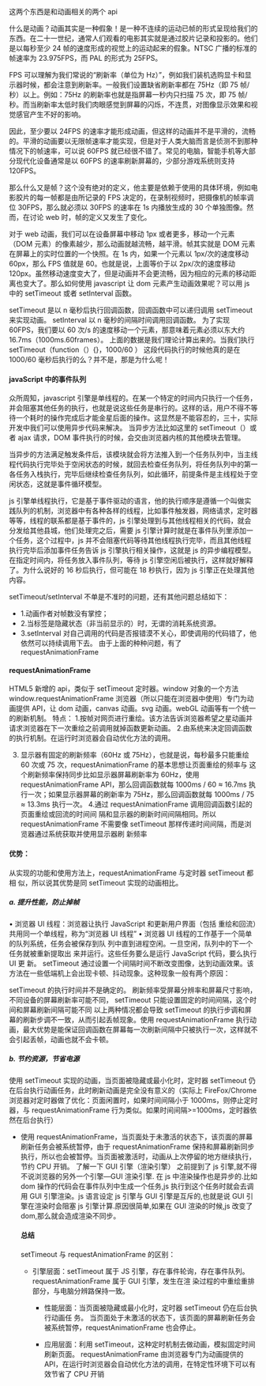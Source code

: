 这两个东西是和动画相关的两个 api

什么是动画？动画其实是一种假象！是一种不连续的运动已帧的形式呈现给我们的东西。在二十一世纪，通常人们观看的电影其实就是通过胶片记录和投影的。他们是以每秒至少 24 帧的速度形成的视觉上的运动起来的假象。NTSC 广播的标准的帧速率为 23.975FPS，而 PAL 的形式为 25FPS。

FPS 可以理解为我们常说的“刷新率（单位为 Hz）”，例如我们装机选购显卡和显示器时候，都会注意到刷新率。一般我们设置缺省刷新率都在 75Hz（即 75 帧/秒）以上。例如：75Hz 的刷新率也就是指屏幕一秒内只扫描 75 次，即 75 帧/秒。而当刷新率太低时我们肉眼感觉到屏幕的闪烁，不连贯，对图像显示效果和视觉感官产生不好的影响。

因此，至少要以 24FPS 的速率才能形成动画，但这样的动画并不是平滑的，流畅的。平滑的动画要以无限帧速率才能实现，但是对于人类大脑而言是侦测不到那种情况下的帧速率，可以说 60FPS 就已经很不错了。常见的电脑，智能手机等大部分现代化设备通常是以 60FPS 的速率刷新屏幕的，少部分游戏系统则支持 120FPS。

那么什么又是帧？这个没有绝对的定义，他主要是依赖于使用的具体环境，例如电影胶片的每一帧都是由所记录的 FPS 决定的，在录制视频时，把摄像机的帧率调位 30FPS，那么就必须以 30FPS 的速率在 1s 内播放生成的 30 个单独图像。然而，在讨论 web 时，帧的定义又发生了变化。

对于 web 动画，我们可以在设备屏幕中移动 1px 或者更多，移动一个元素（DOM 元素）的像素越少，那么动画就越流畅，越平滑。帧其实就是 DOM 元素在屏幕上的实时位置的一个快照。在 1s 内，如果一个元素以 1px/次的速度移动 60px，那么 FPS 值就是 60。也就是说，上面等价于以 2px/次的速度移动 120px。虽然移动速度变大了，但是动画并不会更流畅，因为相应的元素的移动距离也变大了。那么如何使用 javascript 让 dom 元素产生动画效果呢？可以用 js 中的 setTimeout 或者 setInterval 函数。

setTimeout 是以 n 毫秒后执行回调函数，回调函数中可以递归调用 setTimeout 来实现动画。
setInterval 以 n 毫秒的间隔时间调用回调函数。
为了实现 60FPS，我们要以 60 次/s 的速度移动一个元素，那意味着元素必须以东大约 16.7ms（1000ms.60frames）。
上面的数据是我们理论计算出来的。当我们执行 setTimeout（function（）{}，1000/60
）
这段代码执行的时候他真的是在 1000/60 毫秒后执行的么？并不是，那是为什么呢！

#### javaScript 中的事件队列

众所周知，javascript 引擎是单线程的。在某一个特定的时间内只执行一个任务，并会阻塞其他任务的执行，也就是说这些任务是串行的。这样的话，用户不得不等待一个耗时的操作完成后才能金星后面的操作。这显然是不能容忍的，三十，实际开发中我们可以使用异步代码来解决。
当异步方法比如这里的 setTimeout（）或者 ajax 请求，DOM 事件执行的时候，会交由浏览器内核的其他模块去管理。

当异步的方法满足触发条件后，该模块就会将方法推入到一个任务队列中，当主线程代码执行完毕处于空闲状态的时候，就回去检查任务队列，将任务队列中的第一各任务入栈执行，完毕后继续检查任务队列，如此循环，前提条件是主线程处于空闲状态，这就是事件循环模型。

js 引擎单线程执行，它是基于事件驱动的语言，他的执行顺序是遵循一个叫做实践队列的机制，浏览器中有各种各样的线程，比如事件触发器，网络请求，定时器等等，线程的联系都是基于事件的，js 引擎处理到与其他线程相关的代码，就会分发给其他县城，他们处理完之后，需要 js 引擎计算时就是在事件队列里添加一个任务，这个过程中，js 并不会阻塞代码等待其他线程执行完毕，而且其他线程执行完毕后添加事件任务告诉 js 引擎执行相关操作，这就是 js 的异步编程模型。在指定时间内，将任务放入事件队列，等待 js 引擎空闲后被执行，这样就好解释了。为什么说好的 16 秒后执行，但可能在 18 秒执行，因为 js 引擎正在处理其他内容。

setTimeout/setInterval 不单是不准时的问题，还有其他问题总结如下：

- 1.动画作者对帧数没有掌控；
- 2.当标签是隐藏状态（非当前显示的）时，无谓的消耗系统资源。
- 3.setInterval 对自己调用的代码是否报错漠不关心，即使调用的代码错了，他依然可以持续调用下去。
  由于上面的种种问题，有了 requestAnimationFrame

#### requestAnimationFrame

HTML5 新增的 api，类似于 setTimeout 定时器。window 对象的一个方法 window.requestAnimationFrame 浏览器（所以只能在浏览器中使用）专门为动画提供 API，让 dom 动画，canvas 动画。svg 动画。webGL 动画等有一个统一的刷新机制。
特点： 1.按帧对网页进行重绘。该方法告诉浏览器希望之星动画并请求浏览器在下一次重绘之前调用就掉函数更新动画。 2.由系统来决定回调函数的执行机制。在运行时浏览器会自动优化方法的调用。

3. 显示器有固定的刷新频率（60Hz 或 75Hz），也就是说，每秒最多只能重绘
   60 次或 75 次，requestAnimationFrame 的基本思想让页面重绘的频率与
   这个刷新频率保持同步比如显示器屏幕刷新率为 60Hz，使用 requestAnimationFrame API，那么回调函数就每 1000ms / 60 ≈ 16.7ms 执行一次；如果显示器屏幕的刷新率为 75Hz，那么回调函数就每 1000ms / 75 ≈ 13.3ms 执行一次。 4.通过 requestAnimationFrame 调用回调函数引起的页面重绘或回流的时间间
   隔和显示器的刷新时间间隔相同。所以 requestAnimationFrame 不需要像
   setTimeout 那样传递时间间隔，而是浏览器通过系统获取并使用显示器刷
   新频率

#### 优势：

从实现的功能和使用方法上，requestAnimationFrame 与定时器 setTimeout 都相
似，所以说其优势是同 setTimeout 实现的动画相比。

##### a. 提升性能，防止掉帧

• 浏览器 UI 线程：浏览器让执行 JavaScript 和更新用户界面（包括
重绘和回流）共用同一个单线程，称为“浏览器 UI 线程”
• 浏览器 UI 线程的工作基于一个简单的队列系统，任务会被保存到队
列中直到进程空闲。一旦空闲，队列中的下一个任务就被重新提取出
来并运行。这些任务要么是运行 JavaScript 代码，要么执行 UI 更
新。
setTimeout 通过设置一个间隔时间不断改变图像，达到动画效果。该方法在一些低端机上会出现卡顿、抖动现象。这种现象一般有两个原因：

setTimeout 的执行时间并不是确定的。
刷新频率受屏幕分辨率和屏幕尺寸影响，不同设备的屏幕刷新率可能不同，
setTimeout 只能设置固定的时间间隔，这个时间和屏幕刷新间隔可能不同
以上两种情况都会导致 setTimeout 的执行步调和屏幕的刷新步调不一致，从而引起丢帧现象。使用 requestAnimationFrame 执行动画，最大优势是能保证回调函数在屏幕每一次刷新间隔中只被执行一次，这样就不会引起丢帧，动画也就不会卡顿。

##### b. 节约资源，节省电源

使用 setTimeout 实现的动画，当页面被隐藏或最小化时，定时器 setTimeout 仍在后台执行动画任务，此时刷新动画是完全没有意义的（实际上 FireFox/Chrome 浏览器对定时器做了优化：页面闲置时，如果时间间隔小于 1000ms，则停止定时器，与 requestAnimationFrame 行为类似。如果时间间隔>=1000ms，定时器依然在后台执行）

- 使用 requestAnimationFrame，当页面处于未激活的状态下，该页面的屏幕刷新任务会被系统暂停，由于 requestAnimationFrame 保持和屏幕刷新同步执行，所以也会被暂停。当页面被激活时，动画从上次停留的地方继续执行，节约 CPU 开销。
  了解一下 GUI 引擎（渲染引擎）
  之前提到了 js 引擎,就不得不说浏览器的另外一个引擎—GUI 渲染引擎. 在 js 中渲染操作也是异步的.比如 dom 操作的代码会在事件队列中生成一个任务,js 执行到这个任务时就会去调用 GUI 引擎渲染。js 语言设定 js 引擎与 GUI 引擎是互斥的,也就是说 GUI 引擎在渲染时会阻塞 js 引擎计算.原因很简单,如果在 GUI 渲染的时候,js 改变了 dom,那么就会造成渲染不同步。

  #### 总结

  setTimeout 与 requestAnimationFrame 的区别：

  - 引擎层面：setTimeout 属于 JS 引擎，存在事件轮询，存在事件队列。
    requestAnimationFrame 属于 GUI 引擎，发生在渲
    染过程的中重绘重排部分，与电脑分辨路保持一致。

    - 性能层面：当页面被隐藏或最小化时，定时器 setTimeout 仍在后台执行动画任
      务。
      当页面处于未激活的状态下，该页面的屏幕刷新任务会被系统暂停，requestAnimationFrame 也会停止。

    - 应用层面：利用 setTimeout，这种定时机制去做动画，模拟固定时间刷新页面。
      requestAnimationFrame 由浏览器专门为动画提供的 API，在运行时浏览器会自动优化方法的调用，在特定性环境下可以有效节省了 CPU 开销
